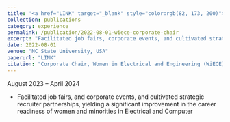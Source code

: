 ```yaml
---
title: '<a href="LINK" target="_blank" style="color:rgb(82, 173, 200)">Corporate Chair | Women in Electrical and Engineering (WiECE) Club, NC State University, USA</a>'
collection: publications
category: experience
permalink: /publication/2022-08-01-wiece-corporate-chair
excerpt: "Facilitated job fairs, corporate events, and cultivated strategic recruiter partnerships to improve career readiness of women and minorities."
date: 2022-08-01
venue: "NC State University, USA"
paperurl: "LINK"
citation: "Corporate Chair, Women in Electrical and Engineering (WiECE) Club, NC State University, USA (August 2022 – May 2023)"
---
```


August 2023 – April 2024

- Facilitated job fairs, and corporate events, and cultivated strategic recruiter partnerships, yielding a significant improvement in the career readiness of women and minorities in Electrical and Computer
